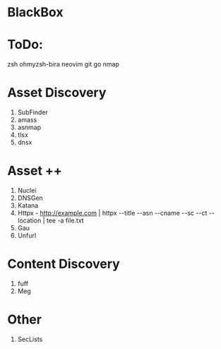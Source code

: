 # BlackBox

# ToDo:
 zsh
 ohmyzsh-bira
 neovim
 git
 go
 nmap

# Asset Discovery
  1. SubFinder
  2. amass
  3. asnmap
  4. tlsx
  5. dnsx


# Asset ++
  1. Nuclei
  2. DNSGen
  3. Katana
  4. Httpx
    - http://example.com | httpx --title --asn --cname --sc --ct --location | tee -a file.txt
  5. Gau
  6. Unfurl

# Content Discovery
  1. fuff
  2. Meg

# Other
  1. SecLists
